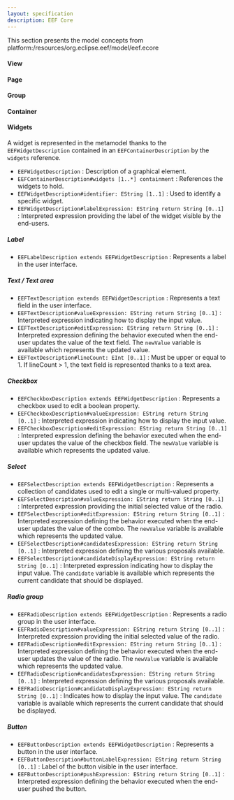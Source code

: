 ```yaml
---
layout: specification
description: EEF Core
---
```


This section presents the model concepts from platform:/resources/org.eclipse.eef/model/eef.ecore

#### View

#### Page 

#### Group

#### Container

#### Widgets

A widget is represented in the metamodel thanks to the `EEFWidgetDescription` contained in an `EEFContainerDescription` by the `widgets` reference.

* `EEFWidgetDescription` : Description of a graphical element.
* `EEFContainerDescription#widgets [1..*] containment` : References the widgets to hold.
* `EEFWidgetDescription#identifier: EString [1..1]` : Used to identify a specific widget.
* `EEFWidgetDescription#labelExpression: EString return String [0..1]` : Interpreted expression providing the label of the widget visible by the end-users.

##### Label

* `EEFLabelDescription extends EEFWidgetDescription` : Represents a label in the user interface.

##### Text / Text area

* `EEFTextDescription extends EEFWidgetDescription` : Represents a text field in the user interface.
* `EEFTextDescription#valueExpression: EString return String [0..1]` : Interpreted expression indicating how to display the input value.
* `EEFTextDescription#editExpression: EString return String [0..1]` : Interpreted expression defining the behavior executed when the end-user updates the value of the text field. The `newValue` variable is available which represents the updated value.
* `EEFTextDescription#lineCount: EInt [0..1]` : Must be upper or equal to 1. If lineCount > 1, the text field is represented thanks to a text area.

##### Checkbox

* `EEFCheckboxDescription extends EEFWidgetDescription` : Represents a checkbox used to edit a boolean property.
* `EEFCheckboxDescription#valueExpression: EString return String [0..1]` : Interpreted expression indicating how to display the input value.
* `EEFCheckboxDescription#editExpression: EString return String [0..1]` : Interpreted expression defining the behavior executed when the end-user updates the value of the checkbox field. The `newValue` variable is available which represents the updated value.

##### Select

* `EEFSelectDescription extends EEFWidgetDescription` : Represents a collection of candidates used to edit a single or multi-valued property.
* `EEFSelectDescription#valueExpression: EString return String [0..1]` : Interpreted expression providing the initial selected value of the radio.
* `EEFSelectDescription#editExpression: EString return String [0..1]` : Interpreted expression defining the behavior executed when the end-user updates the value of the combo. The `newValue` variable is available which represents the updated value.
* `EEFSelectDescription#candidatesExpression: EString return String [0..1]` : Interpreted expression defining the various proposals available.
* `EEFSelectDescription#candidateDisplayExpression: EString return String [0..1]` : Interpreted expression indicating how to display the input value. The `candidate` variable is available which represents the current candidate that should be displayed.

##### Radio group

* `EEFRadioDescription extends EEFWidgetDescription` : Represents a radio group in the user interface.
* `EEFRadioDescription#valueExpression: EString return String [0..1]` : Interpreted expression providing the initial selected value of the radio.
* `EEFRadioDescription#editExpression: EString return String [0..1]` : Interpreted expression defining the behavior executed when the end-user updates the value of the radio. The `newValue` variable is available which represents the updated value.
* `EEFRadioDescription#candidatesExpression: EString return String [0..1]` : Interpreted expression defining the various proposals available.
* `EEFRadioDescription#candidateDisplayExpression: EString return String [0..1]` : Indicates how to display the input value. The `candidate` variable is available which represents the current candidate that should be displayed.

##### Button

* `EEFButtonDescription extends EEFWidgetDescription` : Represents a button in the user interface.
* `EEFButtonDescription#buttonLabelExpression: EString return String [0..1]` : Label of the button visible in the user interface.
* `EEFButtonDescription#pushExpression: EString return String [0..1]` : Interpreted expression defining the behavior executed when the end-user pushed the button.

